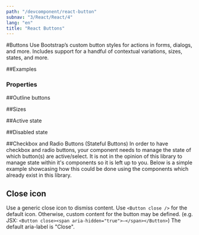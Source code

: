 ```yaml
---
path: "/devcomponent/react-button"
subnav: "3/React/React/4"
lang: "en"
title: "React Buttons"
---
```


#Buttons
Use Bootstrap’s custom button styles for actions in forms, dialogs, and more. Includes support for a handful of contextual variations, sizes, states, and more.

##Examples
<reactbuttonexample1></reactbuttonexample1>

### Properties
<buttonexample1properties></buttonexample1properties>

##Outline buttons
<reactbuttonexample2></reactbuttonexample2>

##Sizes
<reactbuttonexample3></reactbuttonexample3>

<reactbuttonexample4></reactbuttonexample4>

<reactbuttonexample5></reactbuttonexample5>

##Active state
<reactbuttonexample6></reactbuttonexample6>

##Disabled state
<reactbuttonexample7></reactbuttonexample7>

##Checkbox and Radio Buttons (Stateful Buttons)
In order to have checkbox and radio buttons, your component needs to manage the state of which button(s) are active/select. It is not in the opinion of this library to manage state within it's components so it is left up to you. Below is a simple example showcasing how this could be done using the components which already exist in this library.
<reactbuttonexample8></reactbuttonexample8>

## Close icon
Use a generic close icon to dismiss content. Use `<Button close />` for the default icon. Otherwise, custom content for the button may be defined. (e.g. JSX: `<Button close><span aria-hidden="true">–</span></Button>`) The default aria-label is "Close".
<reactbuttonexample9></reactbuttonexample9>